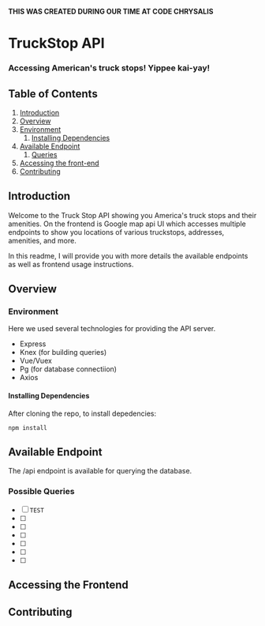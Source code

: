 ****THIS WAS CREATED DURING OUR TIME AT CODE CHRYSALIS****

# TruckStop API
### Accessing American's truck stops! Yippee kai-yay!



## Table of Contents

1.  [Introduction](#introduction)
1.  [Overview](#overview)
1.  [Environment](#environment)
    1.  [Installing Dependencies](#installing-dependencies)
1.  [Available Endpoint](#available-queries)
    1.  [Queries](#queries)
1. [Accessing the front-end](#accessing-the-front-end)
1.  [Contributing](#contributing)


## Introduction

Welcome to the Truck Stop API showing you America's truck stops and their amenities. On the frontend is Google map api UI 
which accesses multiple endpoints to show you locations of various truckstops, addresses, amenities, and more. 

In this readme, I will provide you with more details the available endpoints as well as frontend usage instructions. 

## Overview

### Environment

Here we used several technologies for providing the API server. 

* Express
* Knex (for building queries)
* Vue/Vuex
* Pg (for database connectiion)
* Axios

#### Installing Dependencies

After cloning the repo, to install depedencies:

```shell
npm install
```


## Available Endpoint

The /api endpoint is available for querying the database. 


### Possible Queries

- [ ] `TEST`
- [ ] 
- [ ] 
- [ ] 
- [ ] 
- [ ] 
- [ ] 



## Accessing the Frontend


## Contributing
